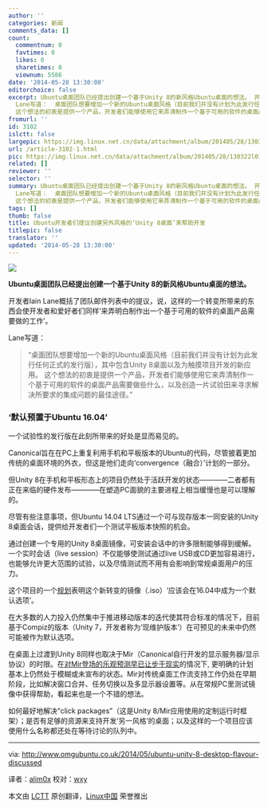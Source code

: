 ```yaml
---
author: ''
categories: 新闻
comments_data: []
count:
  commentnum: 0
  favtimes: 0
  likes: 0
  sharetimes: 0
  viewnum: 5586
date: '2014-05-28 13:30:00'
editorchoice: false
excerpt: Ubuntu桌面团队已经提出创建一个基于Unity 8的新风格Ubuntu桌面的想法。 开发者Iain Lane概括了团队邮件列表中的提议，说，这样的一个转变所带来的东西会使开发者和爱好者们同样来弄明白制作出一个基于可用的软件的桌面产品需要做的工作。
  Lane写道：  桌面团队想要增加一个新的Ubuntu桌面风格（目前我们并没有计划为此发行任何正式的发行版），其中包含Unity 8桌面以及为触摸项目开发的新应用。
  这个想法的初衷是提供一个产品，开发者们能够使用它来弄清制作一个基于可用的软件的桌面产品需要做些什么，以及创造一片试验田来寻求解决所要
fromurl: ''
id: 3102
islctt: false
largepic: https://img.linux.net.cn/data/attachment/album/201405/28/130322l01o8ktok1c85zxx.jpg
url: /article-3102-1.html
pic: https://img.linux.net.cn/data/attachment/album/201405/28/130322l01o8ktok1c85zxx.jpg.thumb.jpg
related: []
reviewer: ''
selector: ''
summary: Ubuntu桌面团队已经提出创建一个基于Unity 8的新风格Ubuntu桌面的想法。 开发者Iain Lane概括了团队邮件列表中的提议，说，这样的一个转变所带来的东西会使开发者和爱好者们同样来弄明白制作出一个基于可用的软件的桌面产品需要做的工作。
  Lane写道：  桌面团队想要增加一个新的Ubuntu桌面风格（目前我们并没有计划为此发行任何正式的发行版），其中包含Unity 8桌面以及为触摸项目开发的新应用。
  这个想法的初衷是提供一个产品，开发者们能够使用它来弄清制作一个基于可用的软件的桌面产品需要做些什么，以及创造一片试验田来寻求解决所要
tags: []
thumb: false
title: Ubuntu开发者们提议创建另外风格的‘Unity 8桌面’来帮助开发
titlepic: false
translator: ''
updated: '2014-05-28 13:30:00'
---
```


![](/data/attachment/album/201405/28/130322l01o8ktok1c85zxx.jpg)


**Ubuntu桌面团队已经提出创建一个基于Unity 8的新风格Ubuntu桌面的想法。**


开发者Iain Lane概括了团队邮件列表中的提议，说，这样的一个转变所带来的东西会使开发者和爱好者们同样‘来弄明白制作出一个基于可用的软件的桌面产品需要做的工作’。


Lane写道：



> 
> “桌面团队想要增加一个新的Ubuntu桌面风格（目前我们并没有计划为此发行任何正式的发行版），其中包含Unity 8桌面以及为触摸项目开发的新应用。 这个想法的初衷是提供一个产品，开发者们能够使用它来弄清制作一个基于可用的软件的桌面产品需要做些什么，以及创造一片试验田来寻求解决所要求的集成问题的最佳途径。”
> 
> 
> 


### ‘默认预置于Ubuntu 16.04’


一个试验性的发行版在此刻所带来的好处是显而易见的。


Canonical旨在在PC上重复利用手机和平板版本的Ubuntu的代码，尽管披着更加传统的桌面环境的外衣，但这是他们走向‘convergence（融合）’计划的一部分。


但Unity 8在手机和平板形态上的项目仍然处于活跃开发的状态————二者都有正在来临的硬件发布————在塑造PC面貌的主要进程上相当缓慢也是可以理解的。


尽管有些注意事项，但Ubuntu 14.04 LTS通过一个可与现存版本一同安装的Unity 8桌面会话，提供给开发者们一个测试平板版本快照的机会。


通过创建一个专用的Unity 8桌面镜像，可安装会话中的许多限制能够得到缓解。一个实时会话（live session）不仅能够使测试通过live USB或CD更加容易进行，也能够允许更大范围的试验，以及尽情测试而不用有会影响到常规桌面用户的压力。


这个项目的一个[规划](https://blueprints.launchpad.net/ubuntu/+spec/client-1410-unity8-desktop-iso)表明这个新转变的镜像（.iso）‘应该会在16.04中成为一个默认选项’。


在大多数的人力投入仍然集中于推进移动版本的迭代使其符合标准的情况下，目前基于Compiz的版本（Unity 7，开发者称为‘现维护版本’）在可预见的未来中仍然可能被作为默认选项。


在桌面上过渡到Unity 8同样也取决于Mir（Canonical自行开发的显示服务器/显示协议）的时限。在[对Mir登场的乐观预测早已让步于现实](http://www.omgubuntu.co.uk/2014/03/mir-default-display-server-ubuntu-2016)的情况下, 更明确的计划基本上仍然处于模糊或未宣布的状态。Mir对传统桌面工作流支持工作仍处在早期阶段，比如解决窗口合并、任务切换以及多显示器设置等。从在常规PC里测试镜像中获得帮助，看起来也是一个不错的想法。


如何最好地解决“click packages”（这是Unity 8/Mir应用使用的定制运行时框架）；是否有足够的资源来支持开发‘另一风格’的桌面；以及这样的一个项目应该使用什么名称都还处在等待讨论的队列中。




---


via: <http://www.omgubuntu.co.uk/2014/05/ubuntu-unity-8-desktop-flavour-discussed>


译者：[alim0x](https://github.com/alim0x) 校对：[wxy](https://github.com/wxy)


本文由 [LCTT](https://github.com/LCTT/TranslateProject) 原创翻译，[Linux中国](http://linux.cn/) 荣誉推出